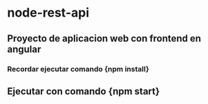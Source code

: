 # node-rest-api

## Proyecto de aplicacion web con frontend en angular

### Recordar ejecutar comando {npm install}

## Ejecutar con comando {npm start}

